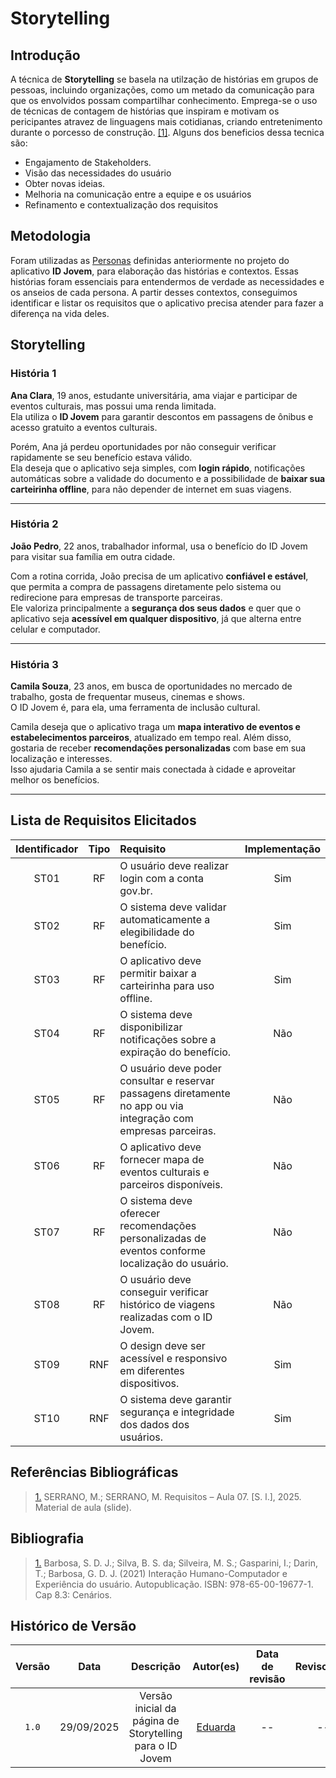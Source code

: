 # Storytelling

## Introdução

A técnica de **Storytelling**  se basela na utilzação de histórias em grupos de pessoas, incluindo organizações, como um metado da comunicação para que os envolvidos possam compartilhar conhecimento. Emprega-se o uso de técnicas de contagem de histórias que inspiram e motivam os pericipantes atravez de linguagens mais cotidianas, criando entretenimento durante o porcesso de construção. <a id="TEC1" href="#RP1">[1]</a>. Alguns dos beneficios dessa tecnica são: 

* Engajamento de Stakeholders.  
* Visão das necessidades do usuário
* Obter novas ideias.  
* Melhoria na comunicação entre a equipe e os usuários  
* Refinamento e contextualização dos requisitos  


## Metodologia

Foram utilizadas as [Personas](./Definicao_de_Personas.md) definidas anteriormente no projeto do aplicativo **ID Jovem**, para elaboração das histórias e contextos. Essas histórias foram essenciais para entendermos de verdade as necessidades e os anseios de cada persona. A partir desses contextos, conseguimos identificar e listar os requisitos que o aplicativo precisa atender para fazer a diferença na vida deles.


## Storytelling

### História 1

**Ana Clara**, 19 anos, estudante universitária, ama viajar e participar de eventos culturais, mas possui uma renda limitada.  
Ela utiliza o **ID Jovem** para garantir descontos em passagens de ônibus e acesso gratuito a eventos culturais.  

Porém, Ana já perdeu oportunidades por não conseguir verificar rapidamente se seu benefício estava válido.  
Ela deseja que o aplicativo seja simples, com **login rápido**, notificações automáticas sobre a validade do documento e a possibilidade de **baixar sua carteirinha offline**, para não depender de internet em suas viagens.  


---

### História 2

**João Pedro**, 22 anos, trabalhador informal, usa o benefício do ID Jovem para visitar sua família em outra cidade.  

Com a rotina corrida, João precisa de um aplicativo **confiável e estável**, que permita a compra de passagens diretamente pelo sistema ou redirecione para empresas de transporte parceiras.  
Ele valoriza principalmente a **segurança dos seus dados** e quer que o aplicativo seja **acessível em qualquer dispositivo**, já que alterna entre celular e computador.  

---

### História 3

**Camila Souza**, 23 anos, em busca de oportunidades no mercado de trabalho, gosta de frequentar museus, cinemas e shows.  
O ID Jovem é, para ela, uma ferramenta de inclusão cultural.  

Camila deseja que o aplicativo traga um **mapa interativo de eventos e estabelecimentos parceiros**, atualizado em tempo real. Além disso, gostaria de receber **recomendações personalizadas** com base em sua localização e interesses.  
Isso ajudaria Camila a se sentir mais conectada à cidade e aproveitar melhor os benefícios.  

---


## Lista de Requisitos Elicitados

| Identificador | Tipo | Requisito | Implementação |
| :-: | :-: | :- | :-: |
| ST01 | RF | O usuário deve realizar login com a conta gov.br. | Sim |
| ST02 | RF | O sistema deve validar automaticamente a elegibilidade do benefício. | Sim |
| ST03 | RF | O aplicativo deve permitir baixar a carteirinha para uso offline. | Sim |
| ST04 | RF | O sistema deve disponibilizar notificações sobre a expiração do benefício. | Não |
| ST05 | RF | O usuário deve poder consultar e reservar passagens diretamente no app ou via integração com empresas parceiras. | Não |
| ST06 | RF | O aplicativo deve fornecer mapa de eventos culturais e parceiros disponíveis. | Não |
| ST07 | RF | O sistema deve oferecer recomendações personalizadas de eventos conforme localização do usuário. | Não |
| ST08 | RF | O usuário deve conseguir verificar histórico de viagens realizadas com o ID Jovem. | Não |
| ST09 | RNF | O design deve ser acessível e responsivo em diferentes dispositivos. | Sim |
| ST10 | RNF | O sistema deve garantir segurança e integridade dos dados dos usuários. | Sim |


## Referências Bibliográficas


> <a id="QT1" href="#anchor_1">1.</a> SERRANO, M.; SERRANO, M. Requisitos – Aula 07. [S. l.], 2025. Material de aula (slide).



## Bibliografia


> <a id="QT1" href="#anchor_1">1.</a> Barbosa, S. D. J.; Silva, B. S. da; Silveira, M. S.; Gasparini, I.; Darin, T.; Barbosa, G. D. J. (2021) Interação Humano-Computador e Experiência do usuário. Autopublicação. ISBN: 978-65-00-19677-1. Cap 8.3: Cenários.

## Histórico de Versão
| Versão | Data | Descrição | Autor(es) | Data de revisão | Revisor(es) |
| :-: | :-: | :-: | :-: | :-: | :-: |
| `1.0` | 29/09/2025 | Versão inicial da página de Storytelling para o ID Jovem | [Eduarda](https://github.com/eduardar0) | -- | -- |